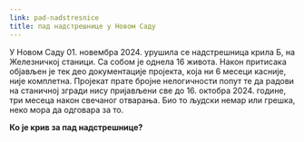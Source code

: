```yaml
---
link: pad-nadstresnice
title: пад надстрешнице у Новом Саду
---
```

У Новом Саду 01. новембра 2024. урушила се надстрешница крила Б, на Железничкој станици. Са собом је однела 16 живота. Након притисака објављен је тек део документације пројекта, која ни 6 месеци касније, није комплетна. Пројекат прате бројне нелогичности попут те да радови на станичној згради нису пријављени све до 16. октобра 2024. године, три месеца након свечаног отварања. Био то људски немар или грешка, неко мора да одговара за то.

**Ко је крив за пад надстрешнице?**
